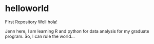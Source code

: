 # helloworld
First Repository
Well hola!

Jenn here, I am learning R and python for data analysis for my graduate program.
 So, I can rule the world...
